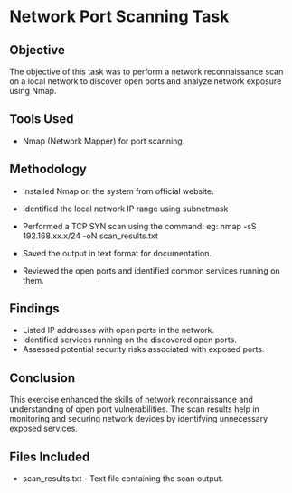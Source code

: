 # Network Port Scanning Task

## Objective
The objective of this task was to perform a network reconnaissance scan on a local network to discover open ports and analyze network exposure using Nmap.

## Tools Used
- Nmap (Network Mapper) for port scanning.

## Methodology
- Installed Nmap on the system from official website.
- Identified the local network IP range using subnetmask
- Performed a TCP SYN scan using the command:
    eg: nmap -sS 192.168.xx.x/24 -oN scan_results.txt
  
- Saved the output in text format for documentation.
- Reviewed the open ports and identified common services running on them.

## Findings
- Listed IP addresses with open ports in the network.
- Identified services running on the discovered open ports.
- Assessed potential security risks associated with exposed ports.

## Conclusion
This exercise enhanced the skills of network reconnaissance and understanding of open port vulnerabilities. The scan results help in monitoring and securing network devices by identifying unnecessary exposed services.

## Files Included
- scan_results.txt - Text file containing the scan output.


